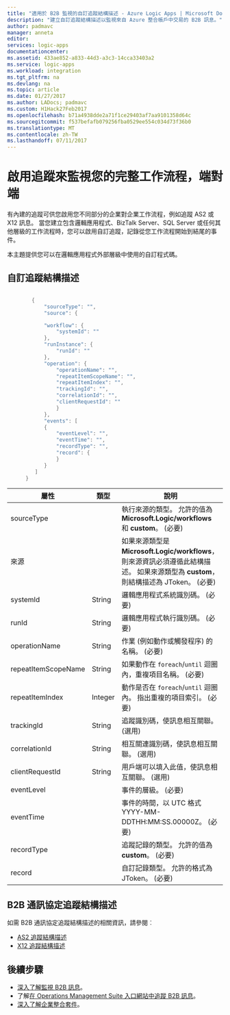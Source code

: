 ```yaml
---
title: "適用於 B2B 監視的自訂追蹤結構描述 - Azure Logic Apps | Microsoft Docs"
description: "建立自訂追蹤結構描述以監視來自 Azure 整合帳戶中交易的 B2B 訊息。"
author: padmavc
manager: anneta
editor: 
services: logic-apps
documentationcenter: 
ms.assetid: 433ae852-a833-44d3-a3c3-14cca33403a2
ms.service: logic-apps
ms.workload: integration
ms.tgt_pltfrm: na
ms.devlang: na
ms.topic: article
ms.date: 01/27/2017
ms.author: LADocs; padmavc
ms.custom: H1Hack27Feb2017
ms.openlocfilehash: b71a4938dde2a71f1ce29403af7aa9101358d64c
ms.sourcegitcommit: f537befafb079256fba0529ee554c034d73f36b0
ms.translationtype: MT
ms.contentlocale: zh-TW
ms.lasthandoff: 07/11/2017
---
```

# <a name="enable-tracking-to-monitor-your-complete-workflow-end-to-end"></a>啟用追蹤來監視您的完整工作流程，端對端
有內建的追蹤可供您啟用您不同部分的企業對企業工作流程，例如追蹤 AS2 或 X12 訊息。 當您建立包含邏輯應用程式、BizTalk Server、SQL Server 或任何其他層級的工作流程時，您可以啟用自訂追蹤，記錄從您工作流程開始到結尾的事件。 

本主題提供您可以在邏輯應用程式外部層級中使用的自訂程式碼。 

## <a name="custom-tracking-schema"></a>自訂追蹤結構描述
````java

        {
            "sourceType": "",
            "source": {

            "workflow": {
                "systemId": ""
            },
            "runInstance": {
                "runId": ""
            },
            "operation": {
                "operationName": "",
                "repeatItemScopeName": "",
                "repeatItemIndex": "",
                "trackingId": "",
                "correlationId": "",
                "clientRequestId": ""
                }
            },
            "events": [
            {
                "eventLevel": "",
                "eventTime": "",
                "recordType": "",
                "record": {                
                }
            }
         ]
      }

````

| 屬性 | 類型 | 說明 |
| --- | --- | --- |
| sourceType |   | 執行來源的類型。 允許的值為 **Microsoft.Logic/workflows** 和 **custom**。 (必要) |
| 來源 |   | 如果來源類型是 **Microsoft.Logic/workflows**，則來源資訊必須遵循此結構描述。 如果來源類型為 **custom**，則結構描述為 JToken。 (必要) |
| systemId | String | 邏輯應用程式系統識別碼。 (必要) |
| runId | String | 邏輯應用程式執行識別碼。 (必要) |
| operationName | String | 作業 (例如動作或觸發程序) 的名稱。 (必要) |
| repeatItemScopeName | String | 如果動作在 `foreach`/`until` 迴圈內，重複項目名稱。 (必要) |
| repeatItemIndex | Integer | 動作是否在 `foreach`/`until` 迴圈內。 指出重複的項目索引。 (必要) |
| trackingId | String | 追蹤識別碼，使訊息相互關聯。 (選用) |
| correlationId | String | 相互關連識別碼，使訊息相互關聯。 (選用) |
| clientRequestId | String | 用戶端可以填入此值，使訊息相互關聯。 (選用) |
| eventLevel |   | 事件的層級。 (必要) |
| eventTime |   | 事件的時間，以 UTC 格式 YYYY-MM-DDTHH:MM:SS.00000Z。 (必要) |
| recordType |   | 追蹤記錄的類型。 允許的值為 **custom**。 (必要) |
| record |   | 自訂記錄類型。 允許的格式為 JToken。 (必要) |

## <a name="b2b-protocol-tracking-schemas"></a>B2B 通訊協定追蹤結構描述
如需 B2B 通訊協定追蹤結構描述的相關資訊，請參閱︰
* [AS2 追蹤結構描述](../logic-apps/logic-apps-track-integration-account-as2-tracking-schemas.md)   
* [X12 追蹤結構描述](logic-apps-track-integration-account-x12-tracking-schema.md)

## <a name="next-steps"></a>後續步驟
* [深入了解監視 B2B 訊息](logic-apps-monitor-b2b-message.md)。   
* 了解[在 Operations Management Suite 入口網站中追蹤 B2B 訊息](../logic-apps/logic-apps-track-b2b-messages-omsportal.md)。
* [深入了解企業整合套件](../logic-apps/logic-apps-enterprise-integration-overview.md)。
